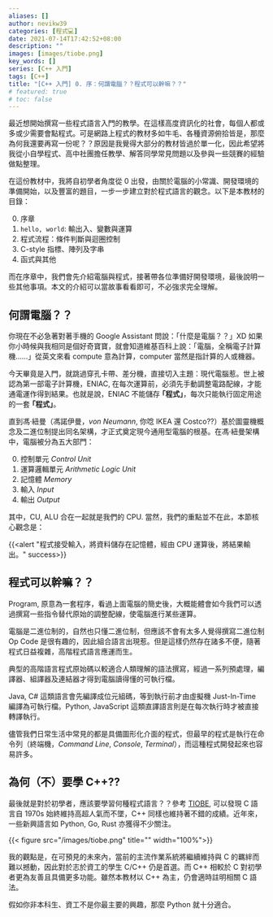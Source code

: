 ```yaml
---
aliases: []
author: nevikw39
categories: [程式💻]
date: 2021-07-14T17:42:52+08:00
description: ""
images: [images/tiobe.png]
key_words: []
series: [C++ 入門]
tags: [C++]
title: "[C++ 入門] 0. 序：何謂電腦？？程式可以幹嘛？？"
# featured: true
# toc: false
---
```


最近想開始撰寫一些程式語言入門的教學。在這樣高度資訊化的社會，每個人都或多或少需要會點程式。可是網路上程式的教材多如牛毛、各種資源俯拾皆是，那麼為何我還要再寫一份呢？？原因是我覺得大部分的教材皆過於單一化，因此希望將我從小自學程式、高中社團擔任教學、解答同學常見問題以及參與一些競賽的經驗做點整理。

在這份教材中，我將自初學者角度從 0 出發，由關於電腦的小常識、開發環境的準備開始，以及豐富的題目，一步一步建立對於程式語言的觀念。以下是本教材的目錄：

0. 序章
1. `hello, world`: 輸出入、變數與運算
2. 程式流程：條件判斷與迴圈控制
3. C-style 指標、陣列及字串
4. 函式與其他

而在序章中，我們會先介紹電腦與程式，接著帶各位準備好開發環境，最後說明一些其他事項。本文的介紹可以當故事看看即可，不必強求完全理解。

## 何謂電腦？？

你現在不必急著對著手機的 Google Assistant 問說：｢什麼是電腦？？」XD 如果你小時候與我相同是個好奇寶寶，就會知道維基百科上說：｢電腦，全稱電子計算機……」從英文來看 compute 意為計算，computer 當然是指計算的人或機器。

今天畢竟是入門，就跳過穿孔卡帶、差分機，直接切入主題：現代電腦惹。世上被認為第一部電子計算機，ENIAC, 在每次運算前，必須先手動調整電路配線，才能通電運作得到結果。也就是說，ENIAC 不能儲存 **｢程式」**，每次只能執行固定用途的一套 **｢程式」**。

直到馮·紐曼（馮諾伊曼，_von Neumann_, 你唸 IKEA 還 Costco??）基於圖靈機概念及二進位制提出同名架構，才正式奠定現今通用型電腦的根基。在馮·紐曼架構中，電腦被分為五大部門：

0. 控制單元 _Control Unit_
1. 運算邏輯單元 _Arithmetic Logic Unit_
2. 記憶體 _Memory_
3. 輸入 _Input_
4. 輸出 _Output_

其中，CU, ALU 合在一起就是我們的 CPU. 當然，我們的重點並不在此，本節核心觀念是：

{{<alert "程式接受輸入，將資料儲存在記憶體，經由 CPU 運算後，將結果輸出。" success>}}

## 程式可以幹嘛？？

Program, 原意為一套程序，看過上面電腦的簡史後，大概能體會如今我們可以透過撰寫一些指令替代原始的調整配線，使電腦進行某些運算。

電腦是二進位制的，自然也只懂二進位制，但應該不會有太多人覺得撰寫二進位制 Op Code 是很有趣的，因此組合語言出現惹。但是這樣仍然存在諸多不便，隨著程式日益複雜，高階程式語言應運而生。

典型的高階語言程式原始碼以較適合人類理解的語法撰寫，經過一系列預處理，編譯器、組譯器及連結器才得到電腦讀得懂的可執行檔。

Java, C# 這類語言會先編譯成位元組碼，等到執行前才由虛擬機 Just-In-Time 編譯為可執行檔。Python, JavaScript 這類直譯語言則是在每次執行時才被直接轉譯執行。

儘管我們日常生活中常見的都是具備圖形化介面的程式，但最早的程式是執行在命令列（終端機，_Command Line_, _Console_, _Terminal_），而這種程式開發起來也容易許多。

## 為何（不）要學 C++??

最後就是對於初學者，應該要學習何種程式語言？？參考 [TIOBE](https://www.tiobe.com/tiobe-index/), 可以發現 C 語言自 1970s 始終維持高超人氣而不墜，C++ 同樣也維持著不錯的成績。近年來，一些新興語言如 Python, Go, Rust 亦獲得不少關注。

{{< figure src="/images/tiobe.png" title="" width="100%">}}

我的觀點是，在可預見的未來內，當前的主流作業系統將繼續維持與 C 的羈絆而難以撼動，因此對於志於資工的學生 C/C++ 仍是首選。而 C++ 相較於 C 對初學者更為友善且具備更多功能。雖然本教材以 C++ 為主，仍會適時註明相關 C 語法。

假如你非本科生、資工不是你最主要的興趣，那麼 Python 就十分適合。
